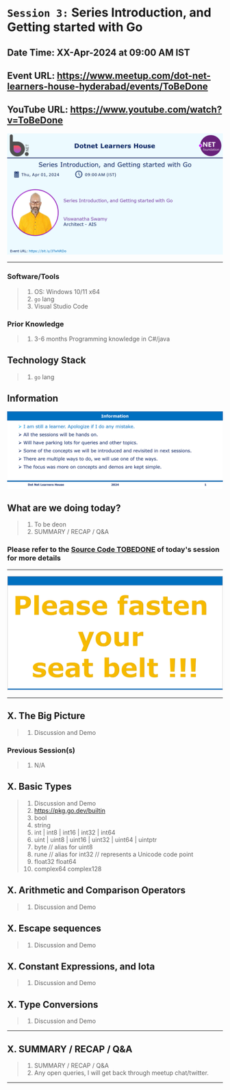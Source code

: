 # `Session 3:` Series Introduction, and Getting started with Go

## Date Time: XX-Apr-2024 at 09:00 AM IST

## Event URL: <https://www.meetup.com/dot-net-learners-house-hyderabad/events/ToBeDone>

## YouTube URL: <https://www.youtube.com/watch?v=ToBeDone>

![Viswanatha Swamy P K |150x150](../images/S1/ViswanathaSwamyPK.PNG)

---

### Software/Tools

> 1. OS: Windows 10/11 x64
> 1. `go` lang
> 1. Visual Studio Code

### Prior Knowledge

> 1. 3-6 months Programming knowledge in C#/java

## Technology Stack

> 1. `go` lang

## Information

![Information | 100x100](../images/Information.PNG)

## What are we doing today?

> 1. To be deon
> 1. SUMMARY / RECAP / Q&A

### Please refer to the [**Source Code TOBEDONE**](https://github.com/ViswanathaSwamy-PK-TechSkillz-Academy/minimal-apis) of today's session for more details

---

![Fasten Your Seat Belt | 100x100](../images/SeatBelt.PNG)

---

## X. The Big Picture

> 1. Discussion and Demo

### Previous Session(s)

> 1. N/A

## X. Basic Types

> 1. Discussion and Demo
> 1. <https://pkg.go.dev/builtin>
> 1. bool
> 1. string
> 1. int | int8 | int16 | int32 | int64
> 1. uint | uint8 | uint16 | uint32 | uint64 | uintptr
> 1. byte // alias for uint8
> 1. rune // alias for int32 // represents a Unicode code point
> 1. float32 float64
> 1. complex64 complex128

## X. Arithmetic and Comparison Operators

> 1. Discussion and Demo

## X. Escape sequences

> 1. Discussion and Demo

## X. Constant Expressions, and Iota

> 1. Discussion and Demo

## X. Type Conversions

> 1. Discussion and Demo

---

## X. SUMMARY / RECAP / Q&A

> 1. SUMMARY / RECAP / Q&A
> 2. Any open queries, I will get back through meetup chat/twitter.

---
